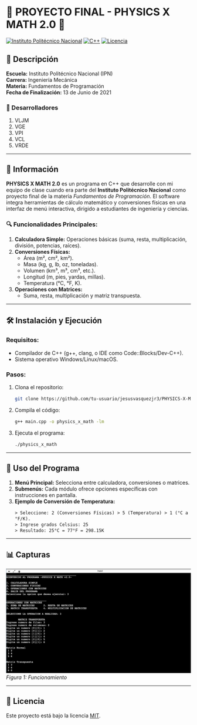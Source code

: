 # 🚀 PROYECTO FINAL - PHYSICS X MATH 2.0 🧮

[![Instituto Politécnico Nacional](https://img.shields.io/badge/IPN-E4405F?style=flat-square&logo=politecnico&logoColor=white)](https://www.ipn.mx/)
[![C++](https://img.shields.io/badge/C++-00599C?style=flat-square&logo=c%2B%2B&logoColor=white)](https://isocpp.org/)
[![Licencia](https://img.shields.io/badge/Licencia-MIT-blue.svg)](https://opensource.org/licenses/MIT)

## 📌 Descripción
**Escuela:** Instituto Politécnico Nacional (IPN)  
**Carrera:** Ingeniería Mecánica  
**Materia:** Fundamentos de Programación  
**Fecha de Finalización:** 13 de Junio de 2021  

### 👥 Desarrolladores
1. VLJM
2. VGE
3. VPI
4. VCL
5. VRDE

---

## 📝 Información
**PHYSICS X MATH 2.0** es un programa en C++ que desarrolle con mi equipo de clase cuando era parte del **Instituto Politécnico Nacional** como proyecto final de la materia *Fundamentos de Programación*. El software integra herramientas de cálculo matemático y conversiones físicas en una interfaz de menú interactiva, dirigido a estudiantes de ingeniería y ciencias.

### 🔍 Funcionalidades Principales:
1. **Calculadora Simple:** Operaciones básicas (suma, resta, multiplicación, división, potencias, raíces).  
2. **Conversiones Físicas:**  
   - Área (m², cm², km²).  
   - Masa (kg, g, lb, oz, toneladas).  
   - Volumen (km³, m³, cm³, etc.).  
   - Longitud (m, pies, yardas, millas).  
   - Temperatura (°C, °F, K).  
3. **Operaciones con Matrices:**  
   - Suma, resta, multiplicación y matriz transpuesta.  

---

## 🛠️ Instalación y Ejecución
### Requisitos:
- Compilador de C++ (g++, clang, o IDE como Code::Blocks/Dev-C++).  
- Sistema operativo Windows/Linux/macOS.  

### Pasos:
1. Clona el repositorio:
   ```bash
   git clone https://github.com/tu-usuario/jesusvasquezjr3/PHYSICS-X-MATH-2.0.git
   ```
2. Compila el código:
   ```bash
   g++ main.cpp -o physics_x_math -lm
   ```
3. Ejecuta el programa:
   ```bash
   ./physics_x_math
   ```
---

## 🎯 Uso del Programa
1. **Menú Principal:** Selecciona entre calculadora, conversiones o matrices.  
2. **Submenús:** Cada módulo ofrece opciones específicas con instrucciones en pantalla.  
3. **Ejemplo de Conversión de Temperatura:**  
   ```plaintext
   > Seleccione: 2 (Conversiones Físicas) > 5 (Temperatura) > 1 (°C a °F/K).
   > Ingrese grados Celsius: 25
   > Resultado: 25°C = 77°F = 298.15K
   ```

---

## 📊 Capturas

![Funcionamiento](images/PROYECTO_FINAL_page-0021.jpg)
*Figura 1: Funcionamiento*

---

## 📜 Licencia
Este proyecto está bajo la licencia [MIT](LICENSE).  
